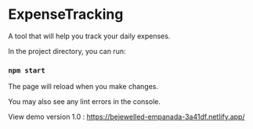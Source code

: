 # ExpenseTracking
A tool that will help you track your daily expenses.

In the project directory, you can run:

### `npm start`

The page will reload when you make changes.

You may also see any lint errors in the console.

View demo version 1.0 : https://bejewelled-empanada-3a41df.netlify.app/
